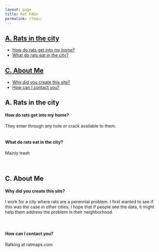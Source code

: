 ```yaml
---
layout: page
title: Rat FAQs
permalink: /faqs/
---
```



## [A. Rats in the city](#rats-in-the-city)

  + [How do rats get into my home?](#home)
  + [What do rats eat in the city?](#eat-what)


## [C. About Me](#about-me)

  + [Why did you create this site?](#why)
  + [How can I contact you?](#contact)



## A. Rats in the city <a id="rats-in-the-city"></a>

#### How do rats get into my home? <a id="home"></a>

They enter through any hole or crack available to them. 
<br></br>

#### What do rats eat in the city? <a id="eat-what"></a>

Mainly trash  
<br></br>


## C. About Me <a id="about-me"></a>

#### Why did you create this site? <a id="why"></a>

I work for a city where rats are a perennial problem. I first wanted to see if this was the case in other cities. I hope that if people see the data, it might help them address the problem in their neighborhood.  
<br></br>

#### How can I contact you? <a id="contact"></a>

Ratking at ratmaps.com

<br></br>




